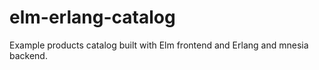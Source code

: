 # elm-erlang-catalog
Example products catalog built with Elm frontend and Erlang and mnesia backend.

